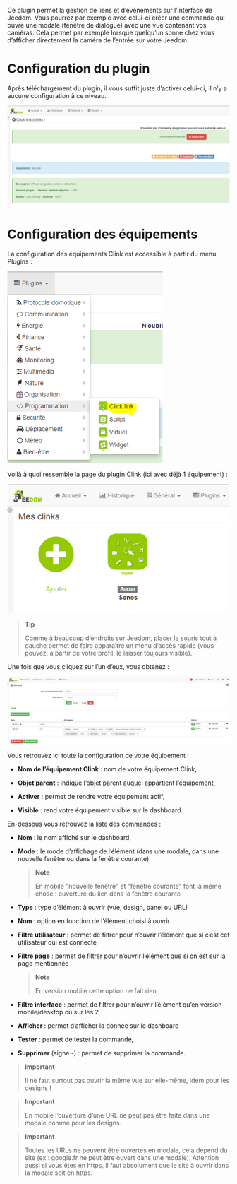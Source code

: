 Ce plugin permet la gestion de liens et d’évènements sur l’interface de
Jeedom. Vous pourrez par exemple avec celui-ci créer une commande qui
ouvre une modale (fenêtre de dialogue) avec une vue contenant vos
caméras. Cela permet par exemple lorsque quelqu’un sonne chez vous
d’afficher directement la caméra de l’entrée sur votre Jeedom.

Configuration du plugin 
=======================

Après téléchargement du plugin, il vous suffit juste d’activer celui-ci,
il n’y a aucune configuration à ce niveau.

![clink1](../images/clink1.PNG)

Configuration des équipements 
=============================

La configuration des équipements Clink est accessible à partir du menu
Plugins :

![clink2](../images/clink2.PNG)

Voilà à quoi ressemble la page du plugin Clink (ici avec déjà 1
équipement) :

![clink3](../images/clink3.PNG)

> **Tip**
>
> Comme à beaucoup d’endroits sur Jeedom, placer la souris tout à gauche
> permet de faire apparaître un menu d’accès rapide (vous pouvez, à
> partir de votre profil, le laisser toujours visible).

Une fois que vous cliquez sur l’un d’eux, vous obtenez :

![clink4](../images/clink4.PNG)

Vous retrouvez ici toute la configuration de votre équipement :

-   **Nom de l’équipement Clink** : nom de votre équipement Clink,

-   **Objet parent** : indique l’objet parent auquel appartient
    l’équipement,

-   **Activer** : permet de rendre votre équipement actif,

-   **Visible** : rend votre équipement visible sur le dashboard.

En-dessous vous retrouvez la liste des commandes :

-   **Nom** : le nom affiché sur le dashboard,

-   **Mode** : le mode d’affichage de l’élément (dans une modale, dans
    une nouvelle fenêtre ou dans la fenêtre courante)

    > **Note**
    >
    > En mobile "nouvelle fenêtre" et "fenêtre courante" font la même
    > chose : ouverture du lien dans la fenêtre courante

-   **Type** : type d’élément à ouvrir (vue, design, panel ou URL)

-   **Nom** : option en fonction de l’élément choisi à ouvrir

-   **Filtre utilisateur** : permet de filtrer pour n’ouvrir l’élément
    que si c’est cet utilisateur qui est connecté

-   **Filtre page** : permet de filtrer pour n’ouvrir l’élément que si
    on est sur la page mentionnée

    > **Note**
    >
    > En version mobile cette option ne fait rien

-   **Filtre interface** : permet de filtrer pour n’ouvrir l’élément
    qu’en version mobile/desktop ou sur les 2

-   **Afficher** : permet d’afficher la donnée sur le dashboard

-   **Tester** : permet de tester la commande,

-   **Supprimer** (signe -) : permet de supprimer la commande.

> **Important**
>
> Il ne faut surtout pas ouvrir la même vue sur elle-même, idem pour les
> designs !

> **Important**
>
> En mobile l’ouverture d’une URL ne peut pas être faite dans une modale
> comme pour les designs.

> **Important**
>
> Toutes les URLs ne peuvent être ouvertes en modale, cela dépend du
> site (ex : google.fr ne peut être ouvert dans une modale). Attention
> aussi si vous êtes en https, il faut absolument que le site à ouvrir
> dans la modale soit en https.
